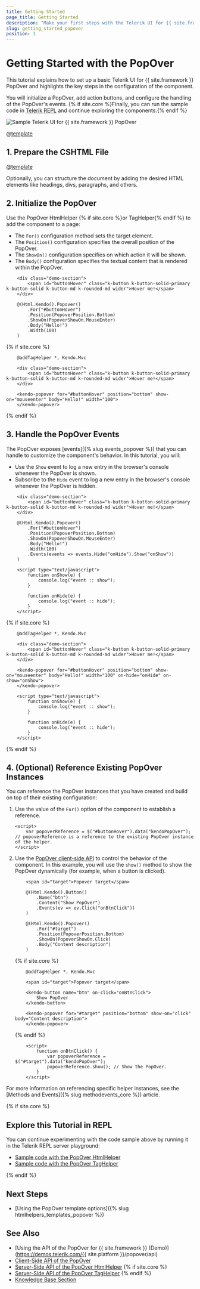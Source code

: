 ```yaml
---
title: Getting Started
page_title: Getting Started
description: "Make your first steps with the Telerik UI for {{ site.framework }} PopOver component by following a complete step-by-step tutorial."
slug: getting_started_popover
position: 1
---
```


# Getting Started with the PopOver

This tutorial explains how to set up a basic Telerik UI for {{ site.framework }} PopOver and highlights the key steps in the configuration of the component.

You will initialize a PopOver, add action buttons, and configure the handling of the PopOver's events. {% if site.core %}Finally, you can run the sample code in [Telerik REPL](https://netcorerepl.telerik.com/) and continue exploring the components.{% endif %}

 ![Sample Telerik UI for {{ site.framework }} PopOver](./images/popover-getting-started.png)

@[template](/_contentTemplates/core/getting-started-prerequisites.md#repl-component-gs-prerequisites)

## 1. Prepare the CSHTML File

@[template](/_contentTemplates/core/getting-started-directives.md#gs-adding-directives)

Optionally, you can structure the document by adding the desired HTML elements like headings, divs, paragraphs, and others.

## 2. Initialize the PopOver

Use the PopOver HtmlHelper {% if site.core %}or TagHelper{% endif %} to add the component to a page:

* The `For()` configuration method sets the target element.
* The `Position()` configuration specifies the overall position of the PopOver.
* The `ShowOn()` configuration specifies on which action it will be shown.
* The `Body()` configuration specifies the textual content that is rendered within the PopOver.

```HtmlHelper
    <div class="demo-section">
        <span id="buttonHover" class="k-button k-button-solid-primary k-button-solid k-button-md k-rounded-md wider">Hover me!</span>
    </div>

    @(Html.Kendo().Popover()
        .For("#buttonHover")
        .Position(PopoverPosition.Bottom)
        .ShowOn(PopoverShowOn.MouseEnter)
        .Body("Hello!")
        .Width(100)
    )
```
{% if site.core %}
```TagHelper
    @addTagHelper *, Kendo.Mvc

    <div class="demo-section">
        <span id="buttonHover" class="k-button k-button-solid-primary k-button-solid k-button-md k-rounded-md wider">Hover me!</span>
    </div>

    <kendo-popover for="#buttonHover" position="bottom" show-on="mouseenter" body="Hello!" width="100">
    </kendo-popover>
```
{% endif %}

## 3. Handle the PopOver Events

The PopOver exposes [events]({% slug events_popover %}) that you can handle to customize the component's behavior. In this tutorial, you will:

* Use the `Show` event to log a new entry in the browser's console whenever the PopOver is shown.
* Subscribe to the `Hide` event to log a new entry in the browser's console whenever the PopOver is hidden.

```HtmlHelper
    <div class="demo-section">
        <span id="buttonHover" class="k-button k-button-solid-primary k-button-solid k-button-md k-rounded-md wider">Hover me!</span>
    </div>

    @(Html.Kendo().Popover()
        .For("#buttonHover")
        .Position(PopoverPosition.Bottom)
        .ShowOn(PopoverShowOn.MouseEnter)
        .Body("Hello!")
        .Width(100)
        .Events(events => events.Hide("onHide").Show("onShow"))
    )

    <script type="text/javascript">
        function onShow(e) {
            console.log("event :: show");
        }

        function onHide(e) {
            console.log("event :: hide");
        }
    </script>
```
{% if site.core %}
```TagHelper
    @addTagHelper *, Kendo.Mvc

    <div class="demo-section">
        <span id="buttonHover" class="k-button k-button-solid-primary k-button-solid k-button-md k-rounded-md wider">Hover me!</span>
    </div>

    <kendo-popover for="#buttonHover" position="bottom" show-on="mouseenter" body="Hello!" width="100" on-hide="onHide" on-show="onShow">
    </kendo-popover>

    <script type="text/javascript">
        function onShow(e) {
            console.log("event :: show");
        }

        function onHide(e) {
            console.log("event :: hide");
        }
    </script>
```
{% endif %}

## 4. (Optional) Reference Existing PopOver Instances

You can reference the PopOver instances that you have created and build on top of their existing configuration:

1. Use the value of the `For()` option of the component to establish a reference.

    ```script
    <script>
        var popoverReference = $("#buttonHover").data("kendoPopOver"); // popoverReference is a reference to the existing PopOver instance of the helper.
    </script>
    ```

1. Use the [PopOver client-side API](https://docs.telerik.com/kendo-ui/api/javascript/ui/popover#methods) to control the behavior of the component. In this example, you will use the `show()` method to show the PopOver dynamically (for example, when a button is clicked).

    ```HtmlHelper
        <span id="target">Popover target</span>

        @(Html.Kendo().Button()
            .Name("btn")
            .Content("Show PopOver")
            .Events(ev => ev.Click("onBtnClick"))
        )

        @(Html.Kendo().Popover()
            .For("#target")
            .Position(PopoverPosition.Bottom)
            .ShowOn(PopoverShowOn.Click)
            .Body("Content description")
        )
    ```
    {% if site.core %}
    ```TagHelper
        @addTagHelper *, Kendo.Mvc
        
        <span id="target">Popover target</span>

        <kendo-button name="btn" on-click="onBtnClick">
            Show PopOver
        </kendo-button>

        <kendo-popover for="#target" position="bottom" show-on="click" body="Content description">
        </kendo-popover>
    ```
    {% endif %}
    ```Scripts
        <script>
            function onBtnClick() {
                var popoverReference = $("#target").data("kendoPopOver");
                popoverReference.show(); // Show the PopOver.
            }
        </script>
    ```

For more information on referencing specific helper instances, see the [Methods and Events]({% slug methodevents_core %}) article.

{% if site.core %}
## Explore this Tutorial in REPL

You can continue experimenting with the code sample above by running it in the Telerik REPL server playground:

* [Sample code with the PopOver HtmlHelper](https://netcorerepl.telerik.com/wSbFlDlq41W5HYZf18)
* [Sample code with the PopOver TagHelper](https://netcorerepl.telerik.com/GIPvbDvg42NBQNQF11)

{% endif %}

## Next Steps

* [Using the PopOver template options]({% slug htmlhelpers_templates_popover %})

## See Also

* [Using the API of the PopOver for {{ site.framework }} (Demo)](https://demos.telerik.com/{{ site.platform }}/popover/api)
* [Client-Side API of the PopOver](https://docs.telerik.com/kendo-ui/api/javascript/ui/popover)
* [Server-Side API of the PopOver HtmlHelper](/api/popover)
{% if site.core %}
* [Server-Side API of the PopOver TagHelper](/api/taghelpers/popover)
{% endif %}
* [Knowledge Base Section](/knowledge-base)